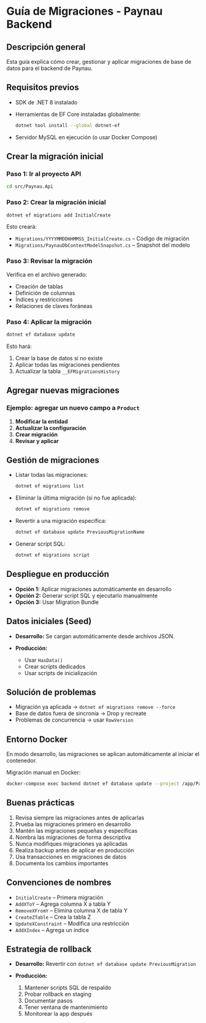 # Guía de Migraciones - Paynau Backend

## Descripción general

Esta guía explica cómo crear, gestionar y aplicar migraciones de base de datos para el backend de Paynau.

## Requisitos previos

* SDK de .NET 8 instalado
* Herramientas de EF Core instaladas globalmente:

  ```bash
  dotnet tool install --global dotnet-ef
  ```
* Servidor MySQL en ejecución (o usar Docker Compose)

## Crear la migración inicial

### Paso 1: Ir al proyecto API

```bash
cd src/Paynau.Api
```

### Paso 2: Crear la migración inicial

```bash
dotnet ef migrations add InitialCreate
```

Esto creará:

* `Migrations/YYYYMMDDHHMMSS_InitialCreate.cs` – Código de migración
* `Migrations/PaynauDbContextModelSnapshot.cs` – Snapshot del modelo

### Paso 3: Revisar la migración

Verifica en el archivo generado:

* Creación de tablas
* Definición de columnas
* Índices y restricciones
* Relaciones de claves foráneas

### Paso 4: Aplicar la migración

```bash
dotnet ef database update
```

Esto hará:

1. Crear la base de datos si no existe
2. Aplicar todas las migraciones pendientes
3. Actualizar la tabla `__EFMigrationsHistory`

## Agregar nuevas migraciones

### Ejemplo: agregar un nuevo campo a `Product`

1. **Modificar la entidad**
2. **Actualizar la configuración**
3. **Crear migración**
4. **Revisar y aplicar**

## Gestión de migraciones

* Listar todas las migraciones:

  ```bash
  dotnet ef migrations list
  ```

* Eliminar la última migración (si no fue aplicada):

  ```bash
  dotnet ef migrations remove
  ```

* Revertir a una migración específica:

  ```bash
  dotnet ef database update PreviousMigrationName
  ```

* Generar script SQL:

  ```bash
  dotnet ef migrations script
  ```

## Despliegue en producción

* **Opción 1:** Aplicar migraciones automáticamente en desarrollo
* **Opción 2:** Generar script SQL y ejecutarlo manualmente
* **Opción 3:** Usar Migration Bundle

## Datos iniciales (Seed)

* **Desarrollo:** Se cargan automáticamente desde archivos JSON.
* **Producción:**

  * Usar `HasData()`
  * Crear scripts dedicados
  * Usar scripts de inicialización

## Solución de problemas

* Migración ya aplicada → `dotnet ef migrations remove --force`
* Base de datos fuera de sincronía → Drop y recreate
* Problemas de concurrencia → usar `RowVersion`

## Entorno Docker

En modo desarrollo, las migraciones se aplican automáticamente al iniciar el contenedor.

Migración manual en Docker:

```bash
docker-compose exec backend dotnet ef database update --project /app/Paynau.Api.csproj
```

## Buenas prácticas

1. Revisa siempre las migraciones antes de aplicarlas
2. Prueba las migraciones primero en desarrollo
3. Mantén las migraciones pequeñas y específicas
4. Nombra las migraciones de forma descriptiva
5. Nunca modifiques migraciones ya aplicadas
6. Realiza backup antes de aplicar en producción
7. Usa transacciones en migraciones de datos
8. Documenta los cambios importantes

## Convenciones de nombres

* `InitialCreate` – Primera migración
* `AddXToY` – Agrega columna X a tabla Y
* `RemoveXFromY` – Elimina columna X de tabla Y
* `CreateZTable` – Crea la tabla Z
* `UpdateXConstraint` – Modifica una restricción
* `AddXIndex` – Agrega un índice

## Estrategia de rollback

* **Desarrollo:** Revertir con `dotnet ef database update PreviousMigration`
* **Producción:**

  1. Mantener scripts SQL de respaldo
  2. Probar rollback en staging
  3. Documentar pasos
  4. Tener ventana de mantenimiento
  5. Monitorear la app después